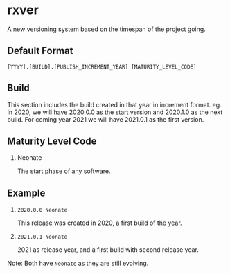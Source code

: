 # rxver
A new versioning system based  on the timespan of the project going.

## Default Format

```
[YYYY].[BUILD].[PUBLISH_INCREMENT_YEAR] [MATURITY_LEVEL_CODE]
```

## Build

This section includes the build created in that year in increment format. eg. In 2020, we will have 2020.0.0 as the start version and 2020.1.0 as the next build. For coming year 2021 we will have 2021.0.1 as the first version.

## Maturity Level Code

1. Neonate
    
    The start phase of any software.

## Example

1. `2020.0.0 Neonate`

    This release was created in 2020, a first build of the year.
    
2. `2021.0.1 Neonate`

    2021 as release year, and a first build with second release year.

Note: Both have `Neonate` as they are still evolving.

